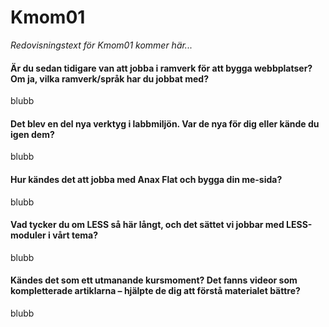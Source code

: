 Kmom01
======

*Redovisningstext för Kmom01 kommer här...*


#### Är du sedan tidigare van att jobba i ramverk för att bygga webbplatser? Om ja, vilka ramverk/språk har du jobbat med?

blubb

#### Det blev en del nya verktyg i labbmiljön. Var de nya för dig eller kände du igen dem?

blubb

#### Hur kändes det att jobba med Anax Flat och bygga din me-sida?

blubb

#### Vad tycker du om LESS så här långt, och det sättet vi jobbar med LESS-moduler i vårt tema?

blubb

#### Kändes det som ett utmanande kursmoment? Det fanns videor som kompletterade artiklarna – hjälpte de dig att förstå materialet bättre?

blubb
